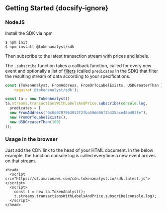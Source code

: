 ## Getting Started {docsify-ignore}

### NodeJS

Install the SDK via npm

```
$ npm init
$ npm install @tokenanalyst/sdk
```

Then subscribe to the latest transaction stream with prices and labels.

The `.subscribe` function takes a callback function, called for every new event and 
optionally a list of [filters](predicates.md) (called `predicates` in the SDK) that filter the resulting stream of data according to your specifications.

```javascript
const {TokenAnalyst, FromAddress, FromOrToLabelExists, USDGreaterThan } =\
	require('@tokenanalyst/sdk');

const ta = new TokenAnalyst()
ta.streams.transactionsWithLabelsAndPrice.subscribe(console.log,
  predicates = [
  new FromAddress("0x0d0707963952f2fba59dd06f2b425ace40b492fe"),
  new FromOrToLabelExists(),
  new USDGreaterThan(100)
]);
```

### Usage in the browser

Just add the CDN link to the head of your HTML document. In the below example, the function console.log is called everytime a new event arrives on that stream.

```
<head>
  <script src="https://s3.amazonaws.com/cdn.tokenanalyst.io/sdk.latest.js"></script>
  <script>
    const t = new ta.TokenAnalyst();
    t.streams.transactionsWithLabelsAndPrice.subscribe(console.log);
  </script>
</head>
```  

